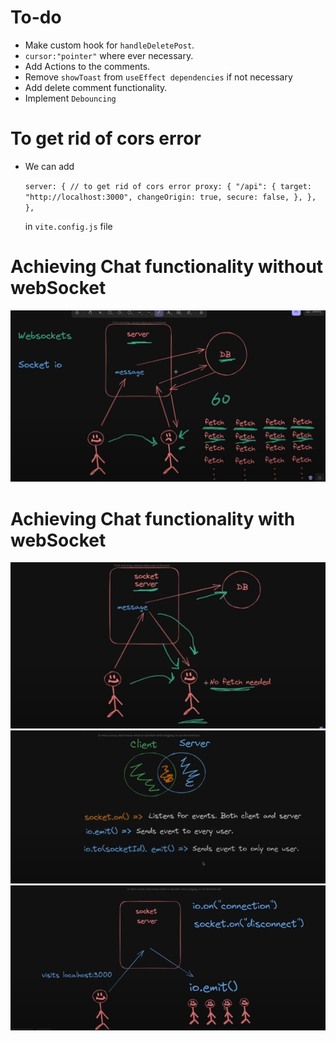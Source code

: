 # To-do

- Make custom hook for `handleDeletePost`.
- `cursor:"pointer"` where ever necessary.
- Add Actions to the comments.
- Remove `showToast` from `useEffect dependencies` if not necessary
- Add delete comment functionality.
- Implement `Debouncing`

# To get rid of cors error

- We can add

  `server: {
  // to get rid of cors error
  proxy: {
    "/api": {
      target: "http://localhost:3000",
      changeOrigin: true,
      secure: false,
    },
  },
},`

  in `vite.config.js` file

# Achieving Chat functionality without webSocket
![chat functionality without websocket](image.png)
# Achieving Chat functionality with webSocket
![chat functionality with websocket](image-1.png)
![methods in socket.io](image-2.png)
![how socket.io work](image-3.png)


